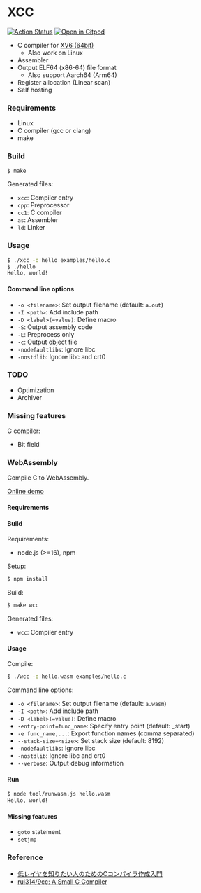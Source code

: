 XCC
===

[![Action Status](https://github.com/tyfkda/xcc/workflows/AllTests/badge.svg)](https://github.com/tyfkda/xcc)
[![Open in Gitpod](https://gitpod.io/button/open-in-gitpod.svg)](https://gitpod.io/#https://github.com/tyfkda/xcc)

  * C compiler for [XV6 (64bit)](https://github.com/tyfkda/xv6)
    * Also work on Linux
  * Assembler
  * Output ELF64 (x86-64) file format
    * Also support Aarch64 (Arm64)
  * Register allocation (Linear scan)
  * Self hosting


### Requirements

  * Linux
  * C compiler (gcc or clang)
  * make


### Build

```sh
$ make
```

Generated files:

  * `xcc`: Compiler entry
  * `cpp`: Preprocessor
  * `cc1`: C compiler
  * `as`:  Assembler
  * `ld`:  Linker


### Usage

```sh
$ ./xcc -o hello examples/hello.c
$ ./hello
Hello, world!
```

#### Command line options

  * `-o <filename>`: Set output filename (default: `a.out`)
  * `-I <path>`:     Add include path
  * `-D <label>(=value)`:  Define macro
  * `-S`:            Output assembly code
  * `-E`:            Preprocess only
  * `-c`:            Output object file
  * `-nodefaultlibs`:  Ignore libc
  * `-nostdlib`:  Ignore libc and crt0


### TODO

  * Optimization
  * Archiver


### Missing features

C compiler:

  * Bit field


### WebAssembly

Compile C to WebAssembly.

[Online demo](https://tyfkda.github.io/xcc/)

#### Requirements

#### Build

Requirements:

  * node.js (>=16), npm

Setup:

```sh
$ npm install
```

Build:

```sh
$ make wcc
```

Generated files:

  * `wcc`: Compiler entry

#### Usage

Compile:

```sh
$ ./wcc -o hello.wasm examples/hello.c
```

Command line options:

  * `-o <filename>`: Set output filename (default: `a.wasm`)
  * `-I <path>`:     Add include path
  * `-D <label>(=value)`:  Define macro
  * `-entry-point=func_name`:  Specify entry point (default: _start)
  * `-e func_name,...`:  Export function names (comma separated)
  * `--stack-size=<size>`:  Set stack size (default: 8192)
  * `-nodefaultlibs`:  Ignore libc
  * `-nostdlib`:  Ignore libc and crt0
  * `--verbose`:  Output debug information

#### Run

```sh
$ node tool/runwasm.js hello.wasm
Hello, world!
```

#### Missing features

  * `goto` statement
  * `setjmp`


### Reference

  * [低レイヤを知りたい人のためのCコンパイラ作成入門](https://www.sigbus.info/compilerbook)
  * [rui314/9cc: A Small C Compiler](https://github.com/rui314/9cc)

